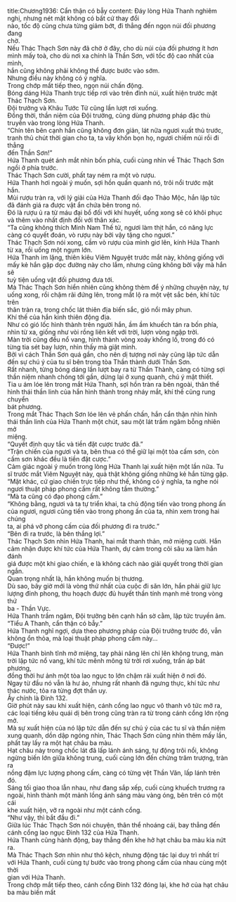 title:Chương1936: Cẩn thận có bẫy
content:
Đáy lòng Hứa Thanh nghiêm nghị, nhưng nét mặt không có bất cứ thay đổi<br>nào, tốc độ cũng chưa từng giảm bớt, đi thẳng đến ngọn núi đối phương đang<br>chờ.<br>Nếu Thác Thạch Sơn này đã chờ ở đây, cho dù núi của đối phương ít hơn<br>mình mấy toà, cho dù nơi xa chính là Thần Sơn, với tốc độ cao nhất của mình,<br>hắn cũng không phải không thể được bước vào sớm.<br>Nhưng điều này không có ý nghĩa.<br>Trong chớp mắt tiếp theo, ngọn núi chấn động.<br>Bóng dáng Hứa Thanh trực tiếp rơi vào trên đỉnh núi, xuất hiện trước mặt<br>Thác Thạch Sơn.<br>Đội trưởng và Khâu Tước Tử cũng lần lượt rơi xuống.<br>Đồng thời, thần niệm của Đội trưởng, cũng dùng phương pháp đặc thù<br>truyền vào trong lòng Hứa Thanh.<br>“Chín tên bên cạnh hắn cũng không đơn giản, lát nữa ngươi xuất thủ trước,<br>tranh thủ chút thời gian cho ta, ta vây khốn bọn họ, ngươi chiếm núi rồi đi thẳng<br>đến Thần Sơn!”<br>Hứa Thanh quét ánh mắt nhìn bốn phía, cuối cùng nhìn về Thác Thạch Sơn<br>ngồi ở phía trước.<br>Thác Thạch Sơn cười, phất tay ném ra một vò rượu.<br>Hứa Thanh hơi ngoài ý muốn, sợi hồn quấn quanh nó, trôi nổi trước mặt<br>hắn.<br>Mùi rượu tràn ra, với lý giải của Hứa Thanh đối đạo Thảo Mộc, hắn lập tức<br>đã đánh giá ra được vật ẩn chứa bên trong nó.<br>Đó là rượu ủ ra từ máu đại bổ đối với khí huyết, uống xong sẽ có khôi phục<br>và thêm vào nhất định đối với thân xác.<br>“Ta cũng không thích Minh Nam Thế tử, ngươi làm thịt hắn, có năng lực<br>càng có quyết đoán, vò rượu này bởi vậy tặng cho ngươi.”<br>Thác Thạch Sơn nói xong, cầm vò rượu của mình giơ lên, kính Hứa Thanh<br>từ xa, rồi uống một ngụm lớn.<br>Hứa Thanh im lặng, thiên kiêu Viêm Nguyệt trước mắt này, không giống với<br>mấy kẻ hắn gặp dọc đường này cho lắm, nhưng cũng không bởi vậy mà hắn sẽ<br>tuỳ tiện uống vật đối phương đưa tới.<br>Mà Thác Thạch Sơn hiển nhiên cũng không thèm để ý những chuyện này, tự<br>uống xong, rồi chậm rãi đứng lên, trong mắt lộ ra một vệt sắc bén, khí tức trên<br>thân tràn ra, trong chốc lát thiên địa biến sắc, gió nổi mây phun.<br>Khí thế của hắn kinh thiên động địa.<br>Như có gió lốc hình thành trên người hắn, ầm ầm khuếch tán ra bốn phía,<br>nhìn từ xa, giống như vòi rồng liên kết với trời, lượn vòng ngập trời.<br>Màn trời cũng đều nổ vang, hình thành vòng xoáy khổng lồ, trong đó có<br>từng tia sét bay lượn, nhìn thấy mà giật mình.<br>Bởi vì cách Thần Sơn quá gần, cho nên dị tượng nơi này cũng lập tức dẫn<br>đến sự chú ý của tu sĩ bên trong tòa Thần thành dưới Thần Sơn.<br>Rất nhanh, từng bóng dáng lần lượt bay ra từ Thần Thành, càng có từng sợi<br>thần niệm nhanh chóng tới gần, dừng lại ở xung quanh, chú ý mật thiết.<br>Tia u ám lóe lên trong mắt Hứa Thanh, sợi hồn tràn ra bên ngoài, thân thể<br>hình thái thần linh của hắn hình thành trong nháy mắt, khí thế cũng rung chuyển<br>bát phương.<br>Trong mắt Thác Thạch Sơn lóe lên vẻ phấn chấn, hắn cẩn thận nhìn hình<br>thái thần linh của Hứa Thanh một chút, sau một lát trầm ngâm bỗng nhiên mở<br>miệng.<br>“Quyết định quy tắc và tiền đặt cược trước đã.”<br>“Trận chiến của ngươi và ta, bên thua có thể giữ lại một tòa cấm sơn, còn<br>cấm sơn khác đều là tiền đặt cược.”<br>Cảm giác ngoài ý muốn trong lòng Hứa Thanh lại xuất hiện một lần nữa. Tu<br>sĩ trước mắt Viêm Nguyệt này, quả thật không giống những kẻ hắn từng gặp.<br>“Mặt khác, cứ giao chiến trực tiếp như thế, không có ý nghĩa, ta nghe nói<br>ngươi thuật pháp phong cấm rất không tầm thường.”<br>“Mà ta cũng có đạo phong cấm.”<br>“Không bằng, ngươi và ta tự triển khai, ta chủ động tiến vào trong phong ấn<br>của ngươi, ngươi cũng tiến vào trong phong ấn của ta, nhìn xem trong hai chúng<br>ta, ai phá vỡ phong cấm của đối phương đi ra trước.”<br>“Bên đi ra trước, là bên thắng lợi.”<br>Thác Thạch Sơn nhìn Hứa Thanh, hai mắt thanh thản, mở miệng cười. Hắn<br>cảm nhận được khí tức của Hứa Thanh, dự cảm trong cõi sâu xa làm hắn đánh<br>giá được một khi giao chiến, e là không cách nào giải quyết trong thời gian<br>ngắn.<br>Quan trọng nhất là, hắn không muốn bị thương.<br>Dù sao, bây giờ mới là vòng thứ nhất của cuộc đi săn lớn, hắn phải giữ lực<br>lượng đỉnh phong, thu hoạch được đủ huyết thần tính mạnh mẽ trong vòng thứ<br>ba - Thần Vực.<br>Hứa Thanh trầm ngâm, Đội trưởng bên cạnh hắn sờ cằm, lập tức truyền âm.<br>“Tiểu A Thanh, cẩn thận có bẫy.”<br>Hứa Thanh nghĩ ngợi, dựa theo phương pháp của Đội trưởng trước đó, vẫn<br>không ổn thỏa, mà loại thuật pháp phong cấm này...<br>“Được!”<br>Hứa Thanh bình tĩnh mở miệng, tay phải nâng lên chỉ lên không trung, màn<br>trời lập tức nổ vang, khí tức mênh mông từ trời rơi xuống, trấn áp bát phương,<br>đồng thời hư ảnh một tòa lao ngục to lớn chậm rãi xuất hiện ở nơi đó.<br>Ngay từ đầu nó vẫn là hư ảo, nhưng rất nhanh đã ngưng thực, khí tức như<br>thác nước, tỏa ra từng đợt thần uy.<br>Ấy chính là Đinh 132.<br>Giờ phút này sau khi xuất hiện, cánh cổng lao ngục vô thanh vô tức mở ra,<br>các loại tiếng kêu quái dị bên trong cũng tràn ra từ trong cánh cổng lớn rộng<br>mở.<br>Mà sự xuất hiện của nó lập tức dẫn đến sự chú ý của các tu sĩ và thần niệm<br>xung quanh, dồn dập ngóng nhìn, Thác Thạch Sơn cũng nhìn thêm mấy lần,<br>phất tay lấy ra một hạt châu ba màu.<br>Hạt châu này trong chốc lát đã lấp lánh ánh sáng, tự động trôi nổi, không<br>ngừng biến lớn giữa không trung, cuối cùng lớn đến chừng trăm trượng, tràn ra<br>nồng đậm lực lượng phong cấm, càng có từng vệt Thần Văn, lấp lánh trên đó.<br>Sáng tối giao thoa lẫn nhau, như đang sắp xếp, cuối cùng khuếch trương ra<br>ngoài, hình thành một mảnh lồng ánh sáng màu vàng óng, bên trên có một cái<br>khe xuất hiện, vỡ ra ngoài như một cánh cổng.<br>“Như vậy, thì bắt đầu đi.”<br>Giữa lúc Thác Thạch Sơn nói chuyện, thân thể nhoáng cái, bay thẳng đến<br>cánh cổng lao ngục Đinh 132 của Hứa Thanh.<br>Hứa Thanh cũng hành động, bay thẳng đến khe hở hạt châu ba màu kia nứt<br>ra.<br>Mà Thác Thạch Sơn nhìn như thô kệch, nhưng động tác lại duy trì nhất trí<br>với Hứa Thanh, cuối cùng tự bước vào trong phong cấm của nhau cùng một thời<br>gian với Hứa Thanh.<br>Trong chớp mắt tiếp theo, cánh cổng Đinh 132 đóng lại, khe hở của hạt châu<br>ba màu biến mất